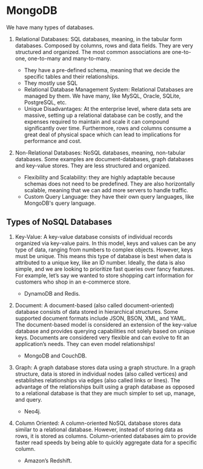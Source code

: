 # MongoDB

We have many types of databases.

1. Relational Databases: SQL databases, meaning, in the tabular form databases. Composed by columns,
rows and data fields. They are very structured and organized. The most common associations are one-to-one,
 one-to-many and many-to-many.
   - They have a pre-defined schema, meaning that we decide the specific tables and their 
     relationships.
   - They mostly use SQL
   - Relational Database Management System: Relational Databases are managed by them. We have 
     many, like MySQL, Oracle, SQLite, PostgreSQL, etc.
   - Unique Disadvantages: At the enterprise level, where data sets are massive, setting up a 
   relational database can be costly, and the expenses required to maintain and scale it can 
   compound significantly over time. Furthermore, rows and columns consume a great deal of physical 
   space which can lead to implications for performance and cost.

2. Non-Relational Databases: NoSQL databases, meaning, non-tabular databases. Some examples are 
   document-databases, graph databases and key-value stores. They are less structured and organized.
   - Flexibility and Scalability: they are highly adaptable because schemas does not need to be 
     predefined. They are also horizontally scalable, meaning that we can add more servers to 
     handle traffic.
   - Custom Query Language: they have their own query languages, like MongoDB's query language.

## Types of NoSQL Databases

1. Key-Value: A key-value database consists of individual records organized via key-value pairs. 
   In this model, keys and values can be any type of data, ranging from numbers to complex objects. 
   However, keys must be unique. This means this type of database is best when data is attributed to
   a unique key, like an ID number. Ideally, the data is also simple, and we are looking to 
   prioritize fast queries over fancy features. For example, let’s say we wanted to store shopping 
   cart information for customers who shop in an e-commerce store.
   - DynamoDB and Redis.

2. Document: A document-based (also called document-oriented) database consists of data stored 
   in hierarchical structures. Some supported document formats include JSON, BSON, XML, and YAML. 
   The document-based model is considered an extension of the key-value database and provides 
   querying capabilities not solely based on unique keys. Documents are considered very flexible and
   can evolve to fit an application’s needs. They can even model relationships!
   - MongoDB and CouchDB.

3. Graph: A graph database stores data using a graph structure. In a graph structure, data is 
   stored in individual nodes (also called vertices) and establishes relationships via edges 
   (also called links or lines). The advantage of the relationships built using a graph database as 
   opposed to a relational database is that they are much simpler to set up, manage, and query.
   - Neo4j.

4. Column Oriented: A column-oriented NoSQL database stores data similar to a relational 
   database. However, instead of storing data as rows, it is stored as columns. Column-oriented 
   databases aim to provide faster read speeds by being able to quickly aggregate data for a 
   specific column.
   - Amazon’s Redshift.
